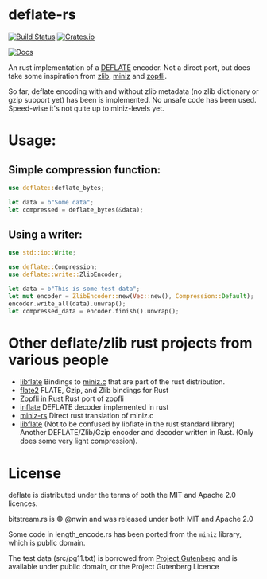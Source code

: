 # deflate-rs

[![Build Status](https://travis-ci.org/oyvindln/deflate-rs.svg?branch=master)](https://travis-ci.org/oyvindln/deflate-rs) [![Crates.io](https://img.shields.io/crates/v/deflate.svg)](https://crates.io/crates/deflate)

[![Docs](https://docs.rs/deflate/badge.svg)](https://docs.rs/deflate)


An rust implementation of a [DEFLATE](http://www.gzip.org/zlib/rfc-deflate.html) encoder. Not a direct port, but does take some inspiration from [zlib](http://www.zlib.net/), [miniz](https://github.com/richgel999/miniz) and [zopfli](https://github.com/google/zopfli).

So far, deflate encoding with and without zlib metadata (no zlib dictionary or gzip support yet) has been is implemented. No unsafe code has been used. Speed-wise it's not quite up to miniz-levels yet.
# Usage:
## Simple compression function:
``` rust
use deflate::deflate_bytes;

let data = b"Some data";
let compressed = deflate_bytes(&data);
```

## Using a writer:

``` rust
use std::io::Write;

use deflate::Compression;
use deflate::write::ZlibEncoder;

let data = b"This is some test data";
let mut encoder = ZlibEncoder::new(Vec::new(), Compression::Default);
encoder.write_all(data).unwrap();
let compressed_data = encoder.finish().unwrap();
```

# Other deflate/zlib rust projects from various people
* [libflate](https://github.com/rust-lang/rust/tree/master/src/libflate) Bindings to [miniz.c](https://github.com/richgel999/miniz) that are part of the rust distribution.
* [flate2](http://alexcrichton.com/flate2-rs/flate2/index.html) FLATE, Gzip, and Zlib bindings for Rust
* [Zopfli in Rust](https://github.com/carols10cents/zopfli) Rust port of zopfli
* [inflate](https://github.com/PistonDevelopers/inflate) DEFLATE decoder implemented in rust
* [miniz-rs](https://github.com/alexchandel/miniz-rs) Direct rust translation of miniz.c
* [libflate](https://github.com/sile/libflate) (Not to be confused by libflate in the rust standard library) Another DEFLATE/Zlib/Gzip encoder and decoder written in Rust. (Only does some very light compression).

# License
deflate is distributed under the terms of both the MIT and Apache 2.0 licences.

bitstream.rs is © @nwin and was released under both MIT and Apache 2.0

Some code in length_encode.rs has been ported from the `miniz` library, which is public domain.

The test data (src/pg11.txt) is borrowed from [Project Gutenberg](https://www.gutenberg.org/ebooks/11) and is available under public domain, or the Project Gutenberg Licence
